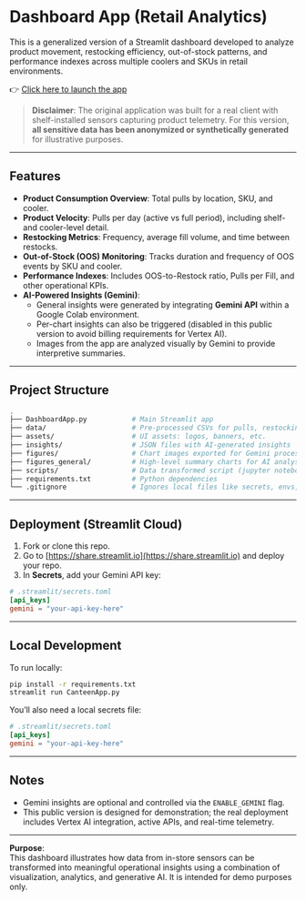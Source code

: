 
# Dashboard App (Retail Analytics)

This is a generalized version of a Streamlit dashboard developed to analyze product movement, restocking efficiency, out-of-stock patterns, and performance indexes across multiple coolers and SKUs in retail environments.

👉 [Click here to launch the app](https://https://retail-analytics.streamlit.app/)

> **Disclaimer**: The original application was built for a real client with shelf-installed sensors capturing product telemetry. For this version, **all sensitive data has been anonymized or synthetically generated** for illustrative purposes.

---

## Features

- **Product Consumption Overview**: Total pulls by location, SKU, and cooler.
- **Product Velocity**: Pulls per day (active vs full period), including shelf- and cooler-level detail.
- **Restocking Metrics**: Frequency, average fill volume, and time between restocks.
- **Out-of-Stock (OOS) Monitoring**: Tracks duration and frequency of OOS events by SKU and cooler.
- **Performance Indexes**: Includes OOS-to-Restock ratio, Pulls per Fill, and other operational KPIs.
- **AI-Powered Insights (Gemini)**:
  - General insights were generated by integrating **Gemini API** within a Google Colab environment.
  - Per-chart insights can also be triggered (disabled in this public version to avoid billing requirements for Vertex AI).
  - Images from the app are analyzed visually by Gemini to provide interpretive summaries.

---

## Project Structure

```bash
.
├── DashboardApp.py           # Main Streamlit app
├── data/                     # Pre-processed CSVs for pulls, restocking, OOS, etc.
├── assets/                   # UI assets: logos, banners, etc.
├── insights/                 # JSON files with AI-generated insights
├── figures/                  # Chart images exported for Gemini processing
├── figures_general/          # High-level summary charts for AI analysis
├── scripts/                  # Data transformed script (jupyter notebook)
├── requirements.txt          # Python dependencies
└── .gitignore                # Ignores local files like secrets, envs, etc.
```

---

## Deployment (Streamlit Cloud)

1. Fork or clone this repo.
2. Go to [https://share.streamlit.io](https://share.streamlit.io) and deploy your repo.
3. In **Secrets**, add your Gemini API key:

```toml
# .streamlit/secrets.toml
[api_keys]
gemini = "your-api-key-here"
```

---

## Local Development

To run locally:

```bash
pip install -r requirements.txt
streamlit run CanteenApp.py
```

You’ll also need a local secrets file:

```toml
# .streamlit/secrets.toml
[api_keys]
gemini = "your-api-key-here"
```

---

## Notes

- Gemini insights are optional and controlled via the `ENABLE_GEMINI` flag.
- This public version is designed for demonstration; the real deployment includes Vertex AI integration, active APIs, and real-time telemetry.

---

**Purpose**:  
This dashboard illustrates how data from in-store sensors can be transformed into meaningful operational insights using a combination of visualization, analytics, and generative AI. It is intended for demo purposes only.
